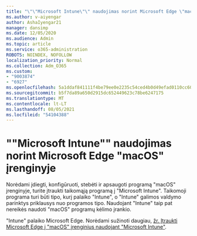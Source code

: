 ```yaml
---
title: "\"\"Microsoft Intune\"\" naudojimas norint Microsoft Edge \"macOS\" įrenginyje"
ms.author: v-aiyengar
author: AshaIyengar21
manager: dansimp
ms.date: 12/05/2020
ms.audience: Admin
ms.topic: article
ms.service: o365-administration
ROBOTS: NOINDEX, NOFOLLOW
localization_priority: Normal
ms.collection: Adm_O365
ms.custom:
- "9003874"
- "6927"
ms.openlocfilehash: 5a1ddaf841111f4be79ee0e2235c54ced4b0d49efad0110cc609441db5b20800
ms.sourcegitcommit: b5f7da89a650d2915dc652449623c78be6247175
ms.translationtype: MT
ms.contentlocale: lt-LT
ms.lasthandoff: 08/05/2021
ms.locfileid: "54104388"
---
```

# <a name="use-microsoft-intune-to-deploy-microsoft-edge-to-a-macos-device"></a>""Microsoft Intune"" naudojimas norint Microsoft Edge "macOS" įrenginyje

Norėdami įdiegti, konfigūruoti, stebėti ir apsaugoti programą "macOS" įrenginyje, turite įtraukti taikomąją programą į "Microsoft Intune". Taikomoji programa turi būti tipo, kurį palaiko "Intune", o "Intune" galimos valdymo parinktys priklausys nuo programos tipo. Naudojant "Intune" taip pat nereikės naudoti "macOS" programų kėlimo įrankio.

"Intune" palaiko Microsoft Edge. Norėdami sužinoti daugiau, [žr. Įtraukti Microsoft Edge į "macOS" įrenginius naudojant "Microsoft Intune"](https://go.microsoft.com/fwlink/?linkid=2134949).